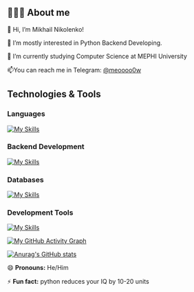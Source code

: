 ## 👨🏻‍🎓 About me

<!--
**CSSSensei/CSSSensei** is a ✨ _special_ ✨ repository because its `README.md` (this file) appears on your GitHub profile.

Here are some ideas to get you started:

- 🔭 I’m currently working on ...
- 🌱 I’m currently learning ...
- 👯 I’m looking to collaborate on ...
- 🤔 I’m looking for help with ...
- 💬 Ask me about ...
- 📫 How to reach me: ...
- 😄 Pronouns: ...
- ⚡ Fun fact: ...
-->
👋 Hi, I’m Mikhail Nikolenko!

👀 I’m mostly interested in Python Backend Developing.

🌱 I’m currently studying Computer Science at MEPHI University

📫You can reach me in Telegram: [@meoooo0w](https://tg.yan-toples.ru)

## **Technologies & Tools**
### **Languages**  
  [![My Skills](https://skillicons.dev/icons?i=py,golang,cpp,c,kotlin,html,css,js)](https://skillicons.dev)
  
### **Backend Development**  
  [![My Skills](https://skillicons.dev/icons?i=django,flask)](https://skillicons.dev)
  
### **Databases**  
  [![My Skills](https://skillicons.dev/icons?i=postgresql,sqlite,mysql)](https://skillicons.dev)
  
### **Development Tools**  
  [![My Skills](https://skillicons.dev/icons?i=git,clion,pycharm,webstorm,idea,notion)](https://skillicons.dev)

  [![My GitHub Activity Graph](https://github-readme-activity-graph.vercel.app/graph?username=CSSSensei&height=300&theme=dracula&hide_border=true&days=365)](https://github.com/CSSSensei/github-readme-activity-graph)

  [![Anurag's GitHub stats](https://github-readme-stats.vercel.app/api?username=CSSSensei&show_icons=true&theme=radical)](https://github.com/anuraghazra/github-readme-stats)

😄 **Pronouns:** He/Him

⚡ **Fun fact:** python reduces your IQ by 10-20 units
